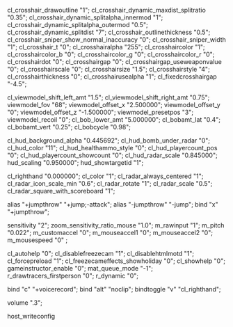 cl_crosshair_drawoutline "1";
cl_crosshair_dynamic_maxdist_splitratio "0.35";
cl_crosshair_dynamic_splitalpha_innermod "1";
cl_crosshair_dynamic_splitalpha_outermod "0.5";
cl_crosshair_dynamic_splitdist "7";
cl_crosshair_outlinethickness "0.5";
cl_crosshair_sniper_show_normal_inaccuracy "0";
cl_crosshair_sniper_width "1";
cl_crosshair_t "0";
cl_crosshairalpha "255";
cl_crosshaircolor "1";
cl_crosshaircolor_b "0";
cl_crosshaircolor_g "0";
cl_crosshaircolor_r "0";
cl_crosshairdot "0";
cl_crosshairgap "0";
cl_crosshairgap_useweaponvalue "0";
cl_crosshairscale "0";
cl_crosshairsize "1.5";
cl_crosshairstyle "4";
cl_crosshairthickness "0";
cl_crosshairusealpha "1";
cl_fixedcrosshairgap "-4.5";


cl_viewmodel_shift_left_amt "1.5";
cl_viewmodel_shift_right_amt "0.75";
viewmodel_fov "68";
viewmodel_offset_x "2.500000";
viewmodel_offset_y "0";
viewmodel_offset_z "-1.500000";
viewmodel_presetpos "3";
viewmodel_recoil "0";
cl_bob_lower_amt "5.000000";
cl_bobamt_lat "0.4";
cl_bobamt_vert "0.25";
cl_bobcycle "0.98";

cl_hud_background_alpha "0.445692";
cl_hud_bomb_under_radar "0";
cl_hud_color "11";
cl_hud_healthammo_style "0";
cl_hud_playercount_pos "0";
cl_hud_playercount_showcount "0";
cl_hud_radar_scale "0.845000";
hud_scaling "0.950000";
hud_showtargetid "1";

cl_righthand "0.000000";
cl_color "1";
cl_radar_always_centered "1";
cl_radar_icon_scale_min "0.6";
cl_radar_rotate "1";
cl_radar_scale "0.5";
cl_radar_square_with_scoreboard "1";

alias "+jumpthrow" "+jump;-attack";
alias "-jumpthrow" "-jump";
bind "x" "+jumpthrow";

sensitivity "2";
 zoom_sensitivity_ratio_mouse "1.0";
 m_rawinput "1";
 m_pitch "0.022";
 m_customaccel "0";
 m_mouseaccel1 "0";
 m_mouseaccel2 "0";
 m_mousespeed "0" ;

cl_autohelp "0";
cl_disablefreezecam "1";
cl_disablehtmlmotd "1";
cl_forcepreload "1";
cl_freezecameffects_showholiday "0";
cl_showhelp "0";
gameinstructor_enable "0";
mat_queue_mode "-1";
r_drawtracers_firstperson "0";
r_dynamic "0";


bind "c" "+voicerecord";
bind "alt" "noclip";
bindtoggle "v" "cl_righthand";



volume ".3";


host_writeconfig








